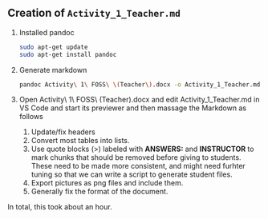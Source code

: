 ## Creation of `Activity_1_Teacher.md`

1. Installed pandoc

    ```bash
    sudo apt-get update
    sudo apt-get install pandoc
    ```

2. Generate markdown

    ```bash
    pandoc Activity\ 1\ FOSS\ \(Teacher\).docx -o Activity_1_Teacher.md
    ```

3. Open Activity\ 1\ FOSS\ \(Teacher\).docx and edit Activity_1_Teacher.md in
    VS Code and start its previewer and then massage the Markdown as follows

    1. Update/fix headers
    2. Convert most tables into lists.
    3. Use quote blocks (\>) labeled with **ANSWERS:** and **INSTRUCTOR**
        to mark chunks that should be removed before giving to students.
        These need to be made more consistent, and might need furhter tuning
        so that we can write a script to generate student files.
    4. Export pictures as png files and include them.
    5. Generally fix the format of the document.

In total, this took about an hour.
